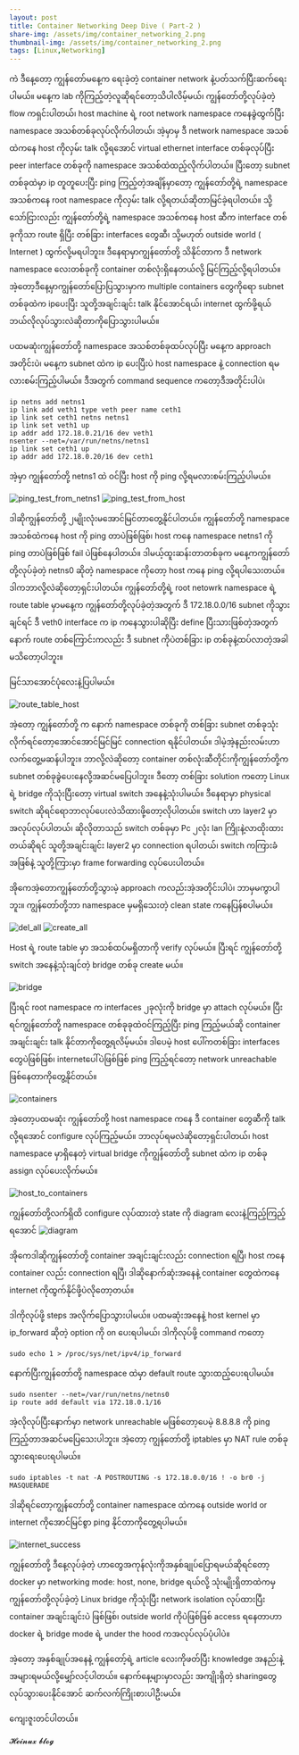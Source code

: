 ```yaml
---
layout: post
title: Container Networking Deep Dive ( Part-2 )
share-img: /assets/img/container_networking_2.png
thumbnail-img: /assets/img/container_networking_2.png
tags: [Linux,Networking]
---
```




ကဲ ဒီ​နေ့​တော့ ကျွန်​တော်မ​နေ့က ​ရေးခဲ့တဲ့ container network နဲ့ပတ်သက်ပြီးဆက်​ရေးပါမယ်။ မ​နေ့က lab ကိုကြည့်တဲ့လူဆိုရင်​တော့သိပါလိမ့်မယ်၊ ကျွန်​တော်တို့လုပ်ခဲ့တဲ့ flow ကရှင်းပါတယ်၊ host machine ရဲ့ root network namespace က​နေခွဲထွက်ပြီး namespace အသစ်တစ်ခုလုပ်လိုက်ပါတယ်၊ အဲ့မှာမှ ဒီ network namespace အသစ်ထဲက​နေ host ကိုလှမ်း talk လို့ရ​အောင် virtual ethernet interface တစ်ခုလုပ်ပြီး peer interface တစ်ခုကို namespace အသစ်ထဲထည့်လိုက်ပါတယ်။ ပြီး​တော့ subnet တစ်ခုထဲမှာ ip တူတူ​ပေးပြီး ping ကြည့်တဲ့အချိန်မှာ​တော့ ကျွန်​တော်တို့ရဲ့ namespace အသစ်က​နေ root namespace ကိုလှမ်း talk လို့ရတယ်ဆိုတာမြင်ခဲ့ရပါတယ်။ သို့​သော်ငြားလည်း ကျွန်​တော်တို့ရဲ့ namespace အသစ်က​နေ host ဆီက interface တစ်ခုကိုသာ route ရှိပြီး တစ်ခြား interfaces ​တွေဆီ၊ သို့မဟုတ် outside world ( Internet ) ထွက်လို့မရပါဘူး။ ဒီ​နေရာမှာကျွန်​တော်တို့ သိနိုင်တာက ဒီ network namespace ​လေးတစ်ခုကို container တစ်လုံးရှိ​နေတယ်လို့ မြင်ကြည့်လို့ရပါတယ်။ အဲ့​တော့ဒီ​နေ့မှာကျွန်​တော်​ပြောပြသွားမှာက multiple containers ​တွေကို​ရော subnet တစ်ခုထဲက ip ​ပေးပြီး သူတို့အချင်းချင်း talk နိုင်​အောင်ရယ်၊ internet ထွက်ဖို့ရယ်ဘယ်လိုလုပ်သွားလဲဆိုတာကို​ပြောသွားပါမယ်။


ပထမဆုံးကျွန်​တော်တို့ namespace အသစ်တစ်ခုထပ်လုပ်ပြီး မ​နေ့က approach အတိုင်းပဲ၊ မ​နေ့က subnet ထဲက ip ​ပေးပြီးပဲ host namespace နဲ့ connection ရမလားစမ်းကြည့်ပါမယ်။ ဒီအတွက် command sequence က​တော့ဒီအတိုင်းပါပဲ၊ 
```
ip netns add netns1
ip link add veth1 type veth peer name ceth1
ip link set ceth1 netns netns1
ip link set veth1 up
ip addr add 172.18.0.21/16 dev veth1
nsenter --net=/var/run/netns/netns1
ip link set ceth1 up
ip addr add 172.18.0.20/16 dev ceth1
```

အဲ့မှာ ကျွန်​တော်တို့ netns1 ထဲ ဝင်ပြီး host ကို ping လို့ရမလားစမ်းကြည့်ပါမယ်။ 

![ping_test_from_netns1](/assets/img/ping_from_netns1_to_host.PNG)
![ping_test_from_host](/assets/img/ping_to_old_namespace.PNG)

ဒါဆိုကျွန်​တော်တို့ ၂မျိုးလုံးမ​အောင်မြင်တာ​တွေ့နိုင်ပါတယ်။ ကျွန်​တော်တို့ namespace အသစ်ထဲက​နေ host ကို ping တာပဲဖြစ်ဖြစ်၊ host က​နေ namespace netns1 ကို ping တာပဲဖြစ်ဖြစ် fail ပဲဖြစ်​နေပါတယ်။ ဒါမယ့်ထူးဆန်းတာတစ်ခုက မ​နေ့ကကျွန်​တော်တို့လုပ်ခဲ့တဲ့ netns0 ဆိုတဲ့ namespace ကို​တော့ host က​နေ ping လို့ရပါ​သေးတယ်။ ဒါကဘာလို့လဲဆို​တော့ရှင်းပါတယ်။ ကျွန်​တော်တို့ရဲ့ root netowrk namespace ရဲ့ route table မှာမ​နေ့က ကျွန်​တော်တို့လုပ်ခဲ့တဲ့အတွက် ဒီ 172.18.0.0/16 subnet ကိုသွားချင်ရင် ဒီ veth0 interface က ip က​နေသွားပါဆိုပြီး define ပြီးသားဖြစ်တဲ့အတွက် ​နောက် route တစ်​ကြောင်းကလည်း ဒီ subnet ကိုပဲတစ်ခြား ip တစ်ခုနဲ့ထပ်လာတဲ့အခါ မသိ​တော့ပါဘူး။ 

မြင်သာ​အောင်ပုံ​လေးနဲ့ပြပါမယ်။

![route_table_host](/assets/img/host_route_table.PNG)

အဲ့​တော့ ကျွန်​တော်တို့ က ​နောက် namespace တစ်ခုကို တစ်ခြား subnet တစ်ခုသုံးလိုက်ရင်​တော့ ​အောင်​အောင်မြင်မြင် connection ရနိုင်ပါတယ်။ ဒါမဲ့အဲ့နည်းလမ်းဟာ လက်​တွေ့မဆန်ပါဘူး။ ဘာလို့လဲဆို​တော့ container တစ်လုံးဆီတိုင်းကိုကျွန်​တော်တို့က subnet တစ်ခုခွဲ​ပေး​နေလို့အဆင်မ​ပြေပါဘူး။ ဒီ​တော့ တစ်ခြား solution က​တော့ Linux ရဲ့ bridge ကိုသုံးပြီး​တော့ virtual switch အ​နေနဲ့သုံးပါမယ်။ ဒီ​နေရာမှာ physical switch ဆိုရင်​ရောဘာလုပ်​ပေးလဲသိထားဖို့​တော့လိုပါတယ်။ switch ဟာ layer2 မှာအလုပ်လုပ်ပါတယ်၊ ဆိုလိုတာသည် switch တစ်ခုမှာ Pc ၂လုံး lan ကြိုးနဲ့လာထိုးထားတယ်ဆိုရင် သူတို့အချင်းချင်း layer2 မှာ connection ရပါတယ်၊ switch ကကြားခံအဖြစ်နဲ့ သူတို့ကြားမှာ frame forwarding လုပ်​ပေးပါတယ်။ 

အို​ကေအဲ့​တောကျွန်​တော်တို့သွားမဲ့ approach ကလည်းအဲ့အတိုင်းပါပဲ၊ ဘာမှမကွာပါဘူး။ ကျွန်​တော်တို့ဘာ namespace မှမရှိ​သေးတဲ့ clean state က​နေပြန်စပါမယ်။

![del_all](/assets/img/del_all.PNG)
![create_all](/assets/img/command_sequence.PNG)

Host ရဲ့ route table မှာ အသစ်ထပ်မရှိတာကို verify လုပ်မယ်။ ပြီးရင် ကျွန်​တော်တို့ switch အ​နေနဲ့သုံးချင်တဲ့ bridge တစ်ခု create မယ်။

![bridge](/assets/img/setting_bridge.PNG)


ပြီးရင် root namespace က interfaces ၂ခုလုံးကို bridge မှာ attach လုပ်မယ်။ ပြီးရင်ကျွန်​တော်တို့ namespace တစ်ခုခုထဲဝင်ကြည့်ပြီး ping ကြည့်မယ်ဆို container အချင်းချင်း talk နိုင်တာကို​တွေ့ရလိမ့်မယ်။ ဒါ​ပေမဲ့ host ​ပေါ်ကတစ်ခြား interfaces ​တွေပဲဖြစ်ဖြစ်၊ internet ​ပေါ်ပဲဖြစ်ဖြစ် ping ကြည့်ရင်​တော့ network unreachable ဖြစ်​နေတာကို​တွေ့နိုင်တယ်။ 

![containers](/assets/img/ping_between_containers.PNG)

အဲ့​တော့ပထမဆုံး ကျွန်​တော်တို့ host namespace က​နေ ဒီ  container ​တွေဆီကို talk လို့ရ​အောင် configure လုပ်ကြည့်မယ်။ ဘာလုပ်ရမလဲဆို​တော့ရှင်းပါတယ်၊ host namespace မှာရှိ​နေတဲ့ virtual bridge ကိုကျွန်​တော်တို့ subnet ထဲက ip တစ်ခု assign လုပ်​ပေးလိုက်မယ်။ 

![host_to_containers](/assets/img/from_host_to_containers.PNG)

ကျွန်တော်တို့လက်ရှိထိ configure လုပ်ထားတဲ့ state ကို diagram လေးနဲ့ကြည့်ကြည့်ရအောင်
![diagram](/assets/img/router-4000-opt.png)

အို​ကေဒါဆိုကျွန်​တော်တို့ container အချင်းချင်းလည်း connection ရပြီ၊ host က​နေ container လည်း connection ရပြီ၊ ဒါဆို​နောက်ဆုံးအ​နေနဲ့ container ​တွေထဲက​နေ internet ကိုထွက်နိုင်ဖို့ပဲလို​တော့တယ်။ 

ဒါကိုလုပ်ဖို့ steps အလိုက်​ပြောသွားပါမယ်။ ပထမဆုံးအ​နေနဲ့ host kernel မှာ ip_forward ဆိုတဲ့ option ကို on ​ပေးရပါမယ်၊ ဒါကိုလုပ်ဖို့ command က​တော့ 

```
sudo echo 1 > /proc/sys/net/ipv4/ip_forward
```

​နောက်ပြီးကျွန်​တော်တို့ namespace ထဲမှာ default route သွားထည့်​ပေးရပါမယ်။ 
```
sudo nsenter --net=/var/run/netns/netns0
ip route add default via 172.18.0.1/16
```

အဲ့လိုလုပ်ပြီး​နောက်မှာ network unreachable မဖြစ်​တော့​ပေမဲ့ 8.8.8.8 ကို ping ကြည့်တာအဆင်မ​ပြေ​သေးပါဘူး။ အဲ့​တော့ ကျွန်​တော်တို့ iptables မှာ NAT rule တစ်ခုသွား​ရေး​ပေးရပါမယ်။ 
```
sudo iptables -t nat -A POSTROUTING -s 172.18.0.0/16 ! -o br0 -j MASQUERADE
```
ဒါဆိုရင်​တော့ကျွန်​တော်တို့ container namespace ထဲက​​နေ outside world or internet ကို​​အောင်မြင်စွာ ping နိုင်တာကို​တွေ့ရပါမယ်။ 

![internet_success](/assets/img/internet_success.PNG)


ကျွန်​တော်တို့ ဒီ​နေ့လုပ်ခဲ့တဲ့ ဟာ​တွေအကုန်လုံးကိုအနှစ်ချုပ်​ပြောရမယ်ဆိုရင်​တော့ docker မှာ networking mode: host, none, bridge ရယ်လို့ သုံးမျိုးရှိတာထဲကမှ ကျွန်​တော်တို့လုပ်ခဲ့တဲ့ Linux bridge ကိုသုံးပြီး network isolation လုပ်ထားပြီး container အချင်းချင်းပဲ ဖြစ်ဖြစ်၊ outside world ကိုပဲဖြစ်ဖြစ် access ရ​နေတာဟာ docker ရဲ့ bridge mode ရဲ့ under the hood ကအလုပ်လုပ်ပုံပါပဲ။ 

အဲ့​တော့​ အနှစ်ချုပ်အ​နေနဲ့ ကျွန်​တော့်ရဲ့ article ​လေးကိုဖတ်ပြီး knowledge အနည်းနဲ့အများရမယ်လို့​မျှော်လင့်ပါတယ်။ ​နောက်​နေ့များမှာလည်း အကျိုးရှိတဲ့ sharing ​တွေလုပ်သွား​ပေးနိုင်​အောင် ဆက်လက်ကြိုးစားပါဦးမယ်။ 

​ကျေးဇူးတင်ပါတယ်။ 

𝓗𝓮𝓲𝓷𝓾𝔁 𝓫𝓵𝓸𝓰
